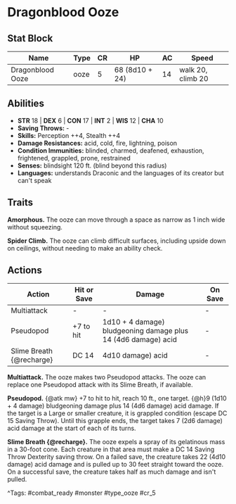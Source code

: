 # Dragonblood Ooze

## Stat Block

| Name | Type | CR | HP | AC | Speed |
|------|------|----|----|----|-------|
| Dragonblood Ooze | ooze | 5 | 68 (8d10 + 24) | 14 | walk 20, climb 20 |

## Abilities

- **STR** 18 | **DEX** 6 | **CON** 17 | **INT** 2 | **WIS** 12 | **CHA** 10
- **Saving Throws:** -  
- **Skills:** Perception ++4, Stealth ++4  
- **Damage Resistances:** acid, cold, fire, lightning, poison  
- **Condition Immunities:** blinded, charmed, deafened, exhaustion, frightened, grappled, prone, restrained  
- **Senses:** blindsight 120 ft. (blind beyond this radius)  
- **Languages:** understands Draconic and the languages of its creator but can't speak

## Traits

**Amorphous.** The ooze can move through a space as narrow as 1 inch wide without squeezing.

**Spider Climb.** The ooze can climb difficult surfaces, including upside down on ceilings, without needing to make an ability check.


## Actions

| Action | Hit or Save | Damage | On Save |
|--------|--------------|--------|----------|
| Multiattack | - | - | - |
| Pseudopod | +7 to hit | 1d10 + 4 damage) bludgeoning damage plus 14 (4d6 damage) acid | - |
| Slime Breath {@recharge} | DC 14 | 4d10 damage) acid | - |

**Multiattack.** The ooze makes two Pseudopod attacks. The ooze can replace one Pseudopod attack with its Slime Breath, if available.

**Pseudopod.** {@atk mw} +7 to hit to hit, reach 10 ft., one target. {@h}9 (1d10 + 4 damage) bludgeoning damage plus 14 (4d6 damage) acid damage. If the target is a Large or smaller creature, it is grappled condition (escape DC 15 Saving Throw). Until this grapple ends, the target takes 7 (2d6 damage) acid damage at the start of each of its turns.

**Slime Breath {@recharge}.** The ooze expels a spray of its gelatinous mass in a 30-foot cone. Each creature in that area must make a DC 14 Saving Throw Dexterity saving throw. On a failed save, the creature takes 22 (4d10 damage) acid damage and is pulled up to 30 feet straight toward the ooze. On a successful save, the creature takes half as much damage and isn't pulled.


^Tags: #combat_ready #monster #type_ooze #cr_5